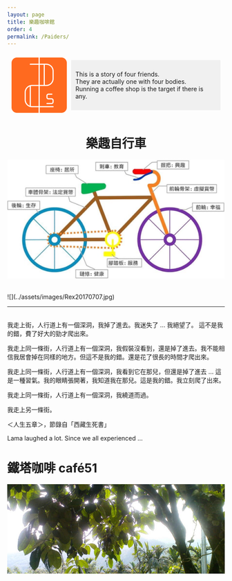 ```yaml
---
layout: page
title: 樂趣咖啡館
order: 4
permalink: /Paiders/
---
```

<!-- Copilot: html 圖旁邊文字方塊 -->
<div style="display: flex; align-items: center; padding: 10px;">
  <img src="../assets/images/Paiders.png" alt="Paiders" style="float: left; margin-right: 10px;" width="128" height="128">
  <div style="background-color: #f0f0f0; padding: 10px;">
    <!-- 這是圖片旁邊的文字方塊，可以放任何內容。你可以透過 `margin-right` 設定圖片與文字之間的間距。-->
    <p>This is a story of four friends.<br>They are actually one with four bodies.<br>Running a coffee shop is the target if there is any.</p>
  </div>
</div>
<h1 style="text-align: center;">樂趣自行車</h1>
<img src="../assets/images/樂趣自行車.png" alt="樂趣自行車" style="display: block; margin: 0 auto;">
<br><br>
![](../assets/images/Rex20170707.jpg)

---
<br>
我走上街，人行道上有一個深洞，我掉了進去。我迷失了 … 我絕望了。
這不是我的錯，費了好大的勁才爬出來。

我走上同一條街，人行道上有一個深洞，我假裝沒看到，還是掉了進去。我不能相信我居會掉在同樣的地方。但這不是我的錯。還是花了很長的時間才爬出來。

我走上同一條街，人行道上有一個深洞，我看到它在那兒，但還是掉了進去 … 這是一種習氣。我的眼睛張開著，我知道我在那兒。這是我的錯。我立刻爬了出來。

我走上同一條街，人行道上有一個深洞，我繞道而過。

我走上另一條街。

＜人生五章＞，節錄自「西藏生死書」

Lama laughed a lot. Since we all experienced …

# 鐵塔咖啡 café51
![](../assets/images/cafe51.jpg)
